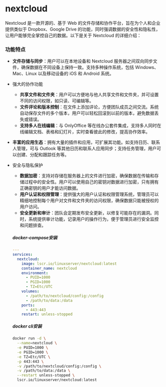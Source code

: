 # nextcloud

Nextcloud 是一款开源的、基于 Web 的文件存储和协作平台，旨在为个人和企业提供类似于 Dropbox、Google Drive 的功能，同时强调数据的安全性和隐私性，让用户能够完全掌控自己的数据。以下是关于 Nextcloud 的详细介绍：



### 功能特点

- **文件存储与同步**：用户可以在本地设备和 Nextcloud 服务器之间双向同步文件，确保数据在不同设备上保持一致。支持多种操作系统，包括 Windows、Mac、Linux 以及移动设备的 iOS 和 Android 系统。

- 强大的协作功能

  - **共享文件和文件夹**：用户可以方便地与他人共享文件和文件夹，并可设置不同的访问权限，如只读、可编辑等。
  - **文件评论和版本控制**：在文件上添加评论，方便团队成员之间交流。系统自动保存文件的多个版本，用户可以轻松回滚到以前的版本，避免数据丢失或错误。
  - **支持多人在线编辑**：与 OnlyOffice 等在线办公套件集成，支持多人同时在线编辑文档、表格和幻灯片，实时查看彼此的修改，提高协作效率。

  

- **丰富的应用生态**：拥有大量的插件和应用，可扩展其功能。如支持日历、联系人管理，可与 Outlook 等其他日历和联系人应用同步；支持任务管理，用户可以创建、分配和跟踪任务等。

- 安全与隐私保护

  - **数据加密**：支持对存储在服务器上的文件进行加密，确保数据在传输和存储过程中的安全性。用户可以使用自己的密钥对数据进行加密，只有拥有正确密钥的用户才能访问数据。
  - **用户认证和权限管理**：提供强大的用户认证和权限管理系统，管理员可以精细地控制每个用户对文件和文件夹的访问权限，确保数据只能被授权的用户访问。
  - **安全更新和审计**：团队会定期发布安全更新，以修复可能存在的漏洞。同时，系统提供审计功能，记录用户的操作行为，便于管理员进行安全监控和问题排查。

  ##### docker-compose安装

  ```yaml
  ---
  services:
    nextcloud:
      image: lscr.io/linuxserver/nextcloud:latest
      container_name: nextcloud
      environment:
        - PUID=1000
        - PGID=1000
        - TZ=Etc/UTC
      volumes:
        - /path/to/nextcloud/config:/config
        - /path/to/data:/data
      ports:
        - 443:443
      restart: unless-stopped
  ```

  ##### docker cli安装

  ```bash
  docker run -d \
    --name=nextcloud \
    -e PUID=1000 \
    -e PGID=1000 \
    -e TZ=Etc/UTC \
    -p 443:443 \
    -v /path/to/nextcloud/config:/config \
    -v /path/to/data:/data \
    --restart unless-stopped \
    lscr.io/linuxserver/nextcloud:latest
  ```